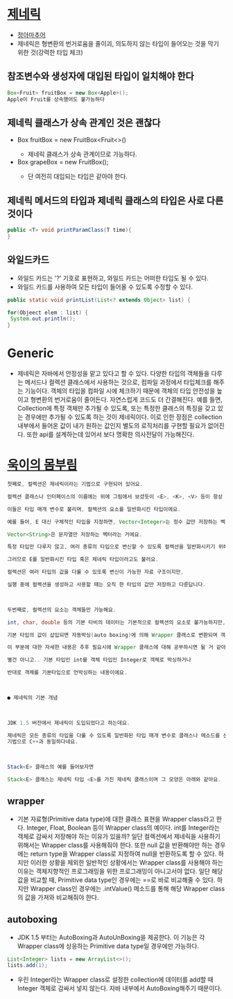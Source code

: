 # [제네릭](https://www.youtube.com/watch?v=n28M8iryFPw&list=PLgXGHBqgT2TvpJ_p9L_yZKPifgdBOzdVH&index=12)
* [정아마추어](https://jeong-pro.tistory.com/100?category=793347)
* 제네릭은 형변환의 번거로움을 줄이괴, 의도하지 않는 타입이 들어오는 것을 막기 위한 것(강력한 타입 체크)

## 참조변수와 생성자에 대입된 타입이 일치해야 한다
```java
Box<Fruit> fruitBox = new Box<Apple>();
Apple이 Fruit를 상속했어도 불가능하다
```

## 제네릭 클래스가 상속 관계인 것은 괜찮다
* Box<Fruit> fruitBox = new FruitBox<Fruit<>()
  * 제네릭 클래스가 상속 관계이므로 가능하다.
* Box<Fruit> grapeBox = new FruitBox<Apple>();
  * 단 여전히 대입되는 타입은 같아야 한다.

## 제네릭 메서드의 타입과 제네릭 클래스의 타입은 사로 다른 것이다
```java
public <T> void printParamClass(T time){
}
```

## 와일드카드
* 와일드 카드는 '?' 기호로 표현하고, 와일드 카드는 어떠한 타입도 될 수 있다.
* 와일드 카드를 사용하여 모든 타입이 들어올 수 있도록 수정할 수 있다.

```java
public static void printList(List<? extends Object> list) {

for(Objeect elem : list) {
 System.out.println();
}
```

# Generic
* 제네릭은 자바에서 안정성을 맡고 있다고 할 수 있다. 다양한 타입의 객체들을 다루는 메서드나 컬렉션 클래스에서 사용하는 것으로, 컴파일 과정에서 타입체크를 해주는 기능이다. 객체의 타입을 컴파일 시에 체크하기 때문에 객체의 타입 안전성을 높이고 형변환의 번거로움이 줄어든다. 자연스럽게 코드도 더 간결해진다. 예를 들면, Collection에 특정 객체만 추가될 수 있도록, 또는 특정한 클래스의 특징을 갖고 있는 경우에만 추가될 수 있도록 하는 것이 제네릭이다. 이로 인한 장점은 collection 내부에서 들어온 값이 내가 원하는 값인지 별도의 로직처리를 구현할 필요가 없어진다. 또한 api를 설계하는데 있어서 보다 명확한 의사전달이 가능해진다.


# [욱이의 몸부림](https://m.blog.naver.com/PostView.nhn?blogId=1stwook&logNo=220057269268&proxyReferer=https:%2F%2Fwww.google.com%2F)
```java
첫째로, 컬렉션은 제네릭이라는 기법으로 구현되어 있어요.

컬렉션 클래스나 인터페이스의 이름에는 위에 그림에서 보셨듯이 <E>, <K>, <V> 등이 항상 포함되요.

이들은 타입 매개 변수​로 불리며, 컬렉션의 요소를 일반화시킨 타입이에요.

예를 들어, E 대신 구체적인 타입을 지정하면, Vector<Integer>는 정수 값만 저장하는 벡터이고,

Vector<String>은 문자열만 저장하는 벡터라는 거에요.

특정 타입만 다루지 않고, 여러 종류의 타입으로 변신할 수 있도록 컬렉션을 일반화시키기 위해 <E>를 사용하는 것이죠.

그러므로 E를 일반화시킨 타입 혹은 제네릭 타입이라고도 불러요.

컬렉션은 여러 타입의 값을 다룰 수 있또록 변신이 가능한 자료 구조이지만, 

실행 중에 컬렉션을 생성하고 사용할 때는 오직 한 타입의 값만 저장하고 다룬답니다.

 

두번째로, 컬렉션의 요소는 객체들만 가능해요.

int, char, double 등의 기본 타비의 데이터는 기본적으로 컬렉션의 요소로 불가능하지만,

기본 타입의 값이 삽입되면 자동박싱(auto boxing)에 의해 Wrapper 클래스로 변환되며 객체 형태로 저장해요.

이 부분에 대한 자세한 내용은 추후 필요시에 Wrapper 클래스에 대해 공부하시면 될 거 같아요.

별건 아니고.. 기본 타입인 int를 객체 타입인 Integer로 객체로 박싱하거나

반대로 객체를 기본타입으로 언박싱하는 내용이에요.

 

● 제네릭의 기본 개념

 

JDK 1.5 버전에서 제네릭이 도입되었다고 하는데요.

제네릭은 모든 종류의 타입을 다룰 수 있도록 일반화된 타입 매개 변수로 클래스나 메소드를 선언하는 
기법으로 C++과 동일하다네요.

 

Stack<E> 클래스의 예를 들어보자면

Stack<E> 클래스는 제네릭 타입 <E>를 가진 제네릭 클래스이며 그 모양은 아래와 같아요.
```

## wrapper
* 기본 자료형(Primitive data type)에 대한 클래스 표현을 Wrapper class라고 한다. Integer, Float, Boolean 등이 Wrapper class의 예이다. int를 Integer라는 객체로 감싸서 저장해야 하는 이유가 있을까? 일단 컬렉션에서 제네릭을 사용하기 위해서는 Wrapper class를 사용해줘야 한다. 또한 null 값을 반환해야만 하는 경우에는 return type을 Wrapper class로 지정하여 null을 반환하도록 할 수 있다. 하지만 이러한 상황을 제외한 일반적인 상황에서는 Wrapper class를 사용해야 하는 이유는 객체지향적인 프로그래밍을 위한 프로그래밍이 아니고서야 없다. 일단 해당 값을 비교할 때, Primitive data type인 경우에는 ==로 바로 비교해줄 수 있다. 하지만 Wrapper class인 경우에는 .intValue() 메소드를 통해 해당 Wrapper class의 값을 가져와 비교해줘야 한다.

## autoboxing
* JDK 1.5 부터는 AutoBoxing과 AutoUnBoxing을 제공한다. 이 기능은 각 Wrapper class에 상응하는 Primitive data type일 경우에만 가능하다.
```java
List<Integer> lists = new ArrayList<>();
lists.add(1);
```
* 우린 Integer라는 Wrapper class로 설정한 collection에 데이터를 add할 때 Integer 객체로 감싸서 넣지 않는다. 자바 내부에서 AutoBoxing해주기 때문이다.


